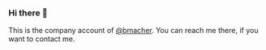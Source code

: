 ### Hi there 👋

This is the company account of [@bmacher](https://github.com/bmacher). You can reach me there, if you want to contact me.
